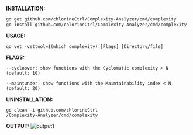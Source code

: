 **INSTALLATION:**

```bash
go get github.com/chlorineCtrl/Complexity-Analyzer/cmd/complexity
go install github.com/chlorineCtrl/Complexity-Analyzer/cmd/complexity
```

**USAGE:**

```
go vet -vettool=$(which complexity) [Flags] [Directory/file]
```

**FLAGS:**

```
--cycloover: show functions with the Cyclomatic complexity > N (default: 10)

--maintunder: show functions with the Maintainability index < N (default: 20)
```

**UNINSTALLATION:**

```
go clean -i github.com/chlorineCtrl
/Complexity-Analyzer/cmd/complexity
```

**OUTPUT:**
![output1](https://github.com/chlorineCtrl/Complexity-Analyzer/blob/main/msin.png?raw=true)
